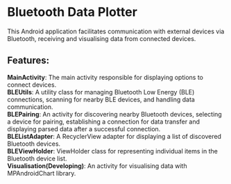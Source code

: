 # Bluetooth Data Plotter
This Android application facilitates communication with external devices via Bluetooth, receiving and visualising data from connected devices.

## Features:
**MainActivity**: The main activity responsible for displaying options to connect devices.  
**BLEUtils**: A utility class for managing Bluetooth Low Energy (BLE) connections, scanning for nearby BLE devices, and handling data communication.  
**BLEPairing**: An activity for discovering nearby Bluetooth devices, selecting a device for pairing, establishing a connection for data transfer and displaying parsed data after a successful connection.  
**BLEListAdapter**: A RecyclerView adapter for displaying a list of discovered Bluetooth devices.  
**BLEViewHolder**: ViewHolder class for representing individual items in the Bluetooth device list.  
**Visualisation(Developing)**: An activity for visualising data with MPAndroidChart library.  
